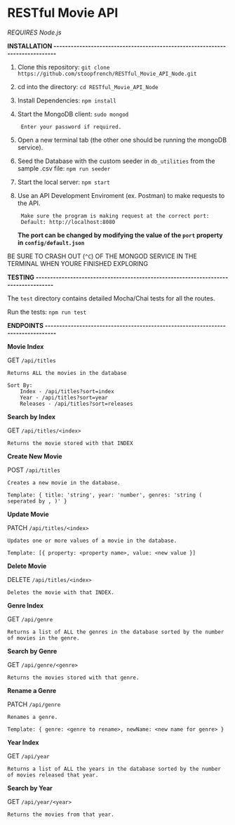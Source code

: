 # RESTful Movie API

*REQUIRES Node.js*

**INSTALLATION -----------------------------------------------------------------------------**

1. Clone this repository:
	`git clone https://github.com/stoopfrench/RESTful_Movie_API_Node.git`
2. cd into the directory:
	`cd RESTful_Movie_API_Node`
3. Install Dependencies:
	`npm install`
4. Start the MongoDB client:
	`sudo mongod`
		
		Enter your password if required.
		
5. Open a new terminal tab (the other one should be running the mongoDB service).
6. Seed the Database with the custom seeder in `db_utilities` from the sample .csv file:
	`npm run seeder`
7. Start the local server:
	`npm start`
8. Use an API Development Enviroment (ex. Postman) to make requests to the API.
		
		Make sure the program is making request at the correct port:
		Default: http://localhost:8080
	**The port can be changed by modifying the value of the `port` property in `config/default.json`**

BE SURE TO CRASH OUT (`^C`) OF THE MONGOD SERVICE IN THE TERMINAL WHEN YOURE FINISHED EXPLORING

**TESTING -----------------------------------------------------------------------------------**

The `test` directory contains detailed Mocha/Chai tests for all the routes.  

Run the tests: `npm run test`

**ENDPOINTS --------------------------------------------------------------------------------**

**Movie Index**

GET `/api/titles`
 	
 	Returns ALL the movies in the database

	Sort By:
		Index - /api/titles?sort=index
		Year - /api/titles?sort=year
		Releases - /api/titles?sort=releases

**Search by Index**

GET `/api/titles/<index>`
 	
 	Returns the movie stored with that INDEX

**Create New Movie**

POST `/api/titles`
	
	Creates a new movie in the database.
	
	Template: { title: 'string', year: 'number', genres: 'string ( seperated by , )' }

**Update Movie**

PATCH `/api/titles/<index>`
	
	Updates one or more values of a movie in the database.
	
	Template: [{ property: <property name>, value: <new value }]

**Delete Movie**

DELETE `/api/titles/<index>`

	Deletes the movie with that INDEX.

**Genre Index**

GET `/api/genre`
	
	Returns a list of ALL the genres in the database sorted by the number of movies in the genre.

**Search by Genre**

GET `/api/genre/<genre>`
	
	Returns the movies stored with that genre.

**Rename a Genre**

PATCH `/api/genre`

	Renames a genre.

	Template: { genre: <genre to rename>, newName: <new name for genre> }

**Year Index**

GET `/api/year`

	Returns a list of ALL the years in the database sorted by the number of movies released that year.

**Search by Year**

GET `/api/year/<year>`
	
	Returns the movies from that year.




